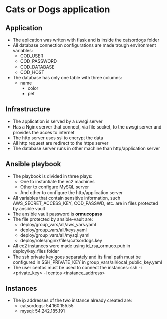 # Cats or Dogs application

## Application
- The aplication was writen with flask and is inside the catsordogs folder
- All database connection configurations are made trough environment variables:
	- COD_USER
	- COD_PASSWORD
	- COD_DATABASE
	- COD_HOST
- The database has only one table with three columns:
  - name
	- color
	- pet

## Infrastructure
- The application is served by a uwsgi server
- Has a Nginx server that connect, via file socket, to the uwsgi server and provides the acces to internet
- The http server uses ssl to encrypt the data
- All http request are redirect to the https server
- The database server runs in other machine than http/application server

## Ansible playbook
- The playbook is divided in three plays:
	- One to instantiate the ec2 machines
	- Other to configure MySQL server
	- And other to configure the http/application server
- All variables that contain sensitive information, such AWS_SECRET_ACCESS_KEY, COD_PASSWD, etc. are in files protected by ansible vault
- The ansible vault password is **ormucopass**
- The file protected by ansible-vault are:
	- deploy/group_vars/all/aws_vars.yaml
	- deploy/group_vars/all/keys.yaml
	- deploy/group_vars/all/mysql.yaml
	- deploy/roles/nginx/files/catsordogs.key
- All ec2 instances were made using id_rsa_ormuco.pub in deploy/key_files folder
- The ssh private key goes separately and its final path must be configured in SSH_PRIVATE_KEY in group_vars/all/local_public_key.yaml
- The user centos must be used to connect the instances: ssh -i <private_key> -l centos <instance_address>

## Instances
- The ip addresses of the two instance already created are:
	- catsordogs: 54.160.155.55
	- mysql: 54.242.185.191


